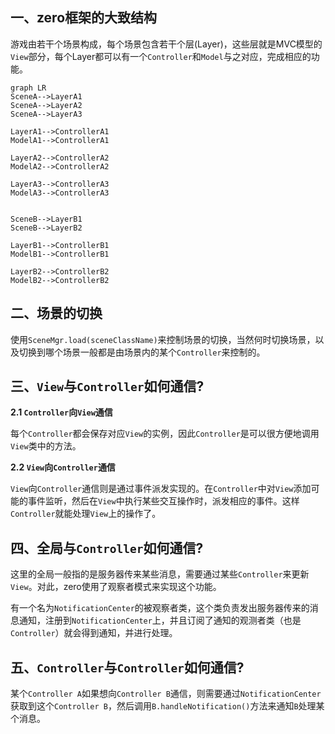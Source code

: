 ## 一、zero框架的大致结构
游戏由若干个场景构成，每个场景包含若干个层(Layer)，这些层就是MVC模型的`View`部分，每个Layer都可以有一个`Controller`和`Model`与之对应，完成相应的功能。

```
graph LR
SceneA-->LayerA1
SceneA-->LayerA2
SceneA-->LayerA3

LayerA1-->ControllerA1
ModelA1-->ControllerA1

LayerA2-->ControllerA2
ModelA2-->ControllerA2

LayerA3-->ControllerA3
ModelA3-->ControllerA3


SceneB-->LayerB1
SceneB-->LayerB2

LayerB1-->ControllerB1
ModelB1-->ControllerB1

LayerB2-->ControllerB2
ModelB2-->ControllerB2
```
## 二、场景的切换
使用`SceneMgr.load(sceneClassName)`来控制场景的切换，当然何时切换场景，以及切换到哪个场景一般都是由场景内的某个`Controller`来控制的。

## 三、`View`与`Controller`如何通信?
**2.1 `Controller`向`View`通信**

每个`Controller`都会保存对应`View`的实例，因此`Controller`是可以很方便地调用`View`类中的方法。

**2.2 `View`向`Controller`通信**

`View`向`Controller`通信则是通过事件派发实现的。在`Controller`中对`View`添加可能的事件监听，然后在`View`中执行某些交互操作时，派发相应的事件。这样`Controller`就能处理`View`上的操作了。

## 四、全局与`Controller`如何通信?
这里的全局一般指的是服务器传来某些消息，需要通过某些`Controller`来更新`View`。对此，zero使用了观察者模式来实现这个功能。

有一个名为`NotificationCenter`的被观察者类，这个类负责发出服务器传来的消息通知，注册到`NotificationCenter`上，并且订阅了通知的观测者类（也是`Controller`）就会得到通知，并进行处理。

## 五、`Controller`与`Controller`如何通信?
某个`Controller A`如果想向`Controller B`通信，则需要通过`NotificationCenter`获取到这个`Controller B`，然后调用`B.handleNotification()`方法来通知`B`处理某个消息。

